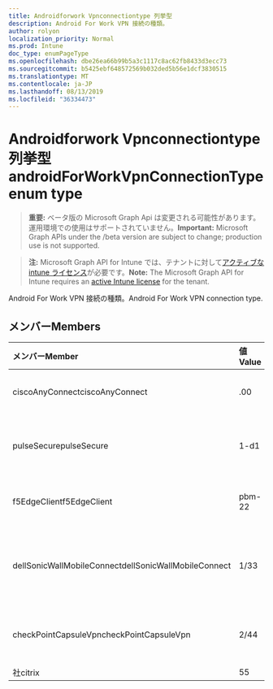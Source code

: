 ```yaml
---
title: Androidforwork Vpnconnectiontype 列挙型
description: Android For Work VPN 接続の種類。
author: rolyon
localization_priority: Normal
ms.prod: Intune
doc_type: enumPageType
ms.openlocfilehash: dbe26ea66b99b5a3c1117c8ac62fb8433d3ecc73
ms.sourcegitcommit: b5425ebf648572569b032ded5b56e1dcf3830515
ms.translationtype: MT
ms.contentlocale: ja-JP
ms.lasthandoff: 08/13/2019
ms.locfileid: "36334473"
---
```

# <a name="androidforworkvpnconnectiontype-enum-type"></a><span data-ttu-id="39f47-103">Androidforwork Vpnconnectiontype 列挙型</span><span class="sxs-lookup"><span data-stu-id="39f47-103">androidForWorkVpnConnectionType enum type</span></span>

> <span data-ttu-id="39f47-104">**重要:** ベータ版の Microsoft Graph Api は変更される可能性があります。運用環境での使用はサポートされていません。</span><span class="sxs-lookup"><span data-stu-id="39f47-104">**Important:** Microsoft Graph APIs under the /beta version are subject to change; production use is not supported.</span></span>

> <span data-ttu-id="39f47-105">**注:** Microsoft Graph API for Intune では、テナントに対して[アクティブな intune ライセンス](https://go.microsoft.com/fwlink/?linkid=839381)が必要です。</span><span class="sxs-lookup"><span data-stu-id="39f47-105">**Note:** The Microsoft Graph API for Intune requires an [active Intune license](https://go.microsoft.com/fwlink/?linkid=839381) for the tenant.</span></span>

<span data-ttu-id="39f47-106">Android For Work VPN 接続の種類。</span><span class="sxs-lookup"><span data-stu-id="39f47-106">Android For Work VPN connection type.</span></span>

## <a name="members"></a><span data-ttu-id="39f47-107">メンバー</span><span class="sxs-lookup"><span data-stu-id="39f47-107">Members</span></span>
|<span data-ttu-id="39f47-108">メンバー</span><span class="sxs-lookup"><span data-stu-id="39f47-108">Member</span></span>|<span data-ttu-id="39f47-109">値</span><span class="sxs-lookup"><span data-stu-id="39f47-109">Value</span></span>|<span data-ttu-id="39f47-110">説明</span><span class="sxs-lookup"><span data-stu-id="39f47-110">Description</span></span>|
|:---|:---|:---|
|<span data-ttu-id="39f47-111">ciscoAnyConnect</span><span class="sxs-lookup"><span data-stu-id="39f47-111">ciscoAnyConnect</span></span>|<span data-ttu-id="39f47-112">.0</span><span class="sxs-lookup"><span data-stu-id="39f47-112">0</span></span>|<span data-ttu-id="39f47-113">Cisco AnyConnect。</span><span class="sxs-lookup"><span data-stu-id="39f47-113">Cisco AnyConnect.</span></span>|
|<span data-ttu-id="39f47-114">pulseSecure</span><span class="sxs-lookup"><span data-stu-id="39f47-114">pulseSecure</span></span>|<span data-ttu-id="39f47-115">1-d</span><span class="sxs-lookup"><span data-stu-id="39f47-115">1</span></span>|<span data-ttu-id="39f47-116">パルスがセキュリティで保護されています。</span><span class="sxs-lookup"><span data-stu-id="39f47-116">Pulse Secure.</span></span>|
|<span data-ttu-id="39f47-117">f5EdgeClient</span><span class="sxs-lookup"><span data-stu-id="39f47-117">f5EdgeClient</span></span>|<span data-ttu-id="39f47-118">pbm-2</span><span class="sxs-lookup"><span data-stu-id="39f47-118">2</span></span>|<span data-ttu-id="39f47-119">F5 キーを押したエッジクライアント。</span><span class="sxs-lookup"><span data-stu-id="39f47-119">F5 Edge Client.</span></span>|
|<span data-ttu-id="39f47-120">dellSonicWallMobileConnect</span><span class="sxs-lookup"><span data-stu-id="39f47-120">dellSonicWallMobileConnect</span></span>|<span data-ttu-id="39f47-121">1/3</span><span class="sxs-lookup"><span data-stu-id="39f47-121">3</span></span>|<span data-ttu-id="39f47-122">Dell SonicWALL モバイル接続。</span><span class="sxs-lookup"><span data-stu-id="39f47-122">Dell SonicWALL Mobile Connection.</span></span>|
|<span data-ttu-id="39f47-123">checkPointCapsuleVpn</span><span class="sxs-lookup"><span data-stu-id="39f47-123">checkPointCapsuleVpn</span></span>|<span data-ttu-id="39f47-124">2/4</span><span class="sxs-lookup"><span data-stu-id="39f47-124">4</span></span>|<span data-ttu-id="39f47-125">[カプセル接続] VPN をチェックします。</span><span class="sxs-lookup"><span data-stu-id="39f47-125">Check Point Capsule VPN.</span></span>|
|<span data-ttu-id="39f47-126">社</span><span class="sxs-lookup"><span data-stu-id="39f47-126">citrix</span></span>|<span data-ttu-id="39f47-127">5</span><span class="sxs-lookup"><span data-stu-id="39f47-127">5</span></span>|<span data-ttu-id="39f47-128">社</span><span class="sxs-lookup"><span data-stu-id="39f47-128">Citrix</span></span>|




